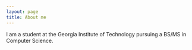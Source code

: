 ```yaml
---
layout: page
title: About me 
---
```


I am a student at the Georgia Institute of Technology pursuing a BS/MS in Computer Science.